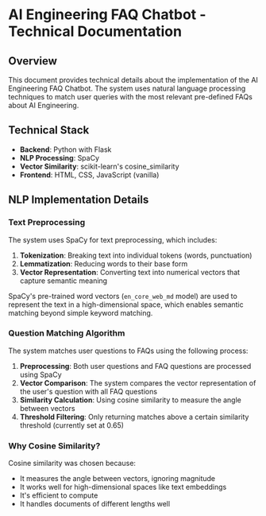 # AI Engineering FAQ Chatbot - Technical Documentation

## Overview

This document provides technical details about the implementation of the AI Engineering FAQ Chatbot. The system uses natural language processing techniques to match user queries with the most relevant pre-defined FAQs about AI Engineering.

## Technical Stack

- **Backend**: Python with Flask
- **NLP Processing**: SpaCy
- **Vector Similarity**: scikit-learn's cosine_similarity
- **Frontend**: HTML, CSS, JavaScript (vanilla)

## NLP Implementation Details

### Text Preprocessing

The system uses SpaCy for text preprocessing, which includes:

1. **Tokenization**: Breaking text into individual tokens (words, punctuation)
2. **Lemmatization**: Reducing words to their base form
3. **Vector Representation**: Converting text into numerical vectors that capture semantic meaning

SpaCy's pre-trained word vectors (`en_core_web_md` model) are used to represent the text in a high-dimensional space, which enables semantic matching beyond simple keyword matching.

### Question Matching Algorithm

The system matches user questions to FAQs using the following process:

1. **Preprocessing**: Both user questions and FAQ questions are processed using SpaCy
2. **Vector Comparison**: The system compares the vector representation of the user's question with all FAQ questions
3. **Similarity Calculation**: Using cosine similarity to measure the angle between vectors
4. **Threshold Filtering**: Only returning matches above a certain similarity threshold (currently set at 0.65)

### Why Cosine Similarity?

Cosine similarity was chosen because:
- It measures the angle between vectors, ignoring magnitude
- It works well for high-dimensional spaces like text embeddings
- It's efficient to compute
- It handles documents of different lengths well